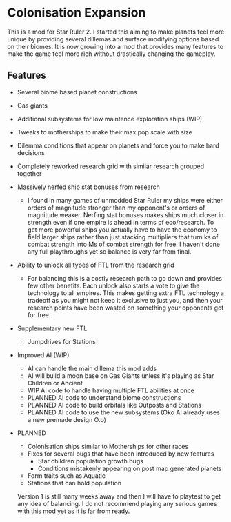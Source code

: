 # Colonisation Expansion

This is a mod for Star Ruler 2. I started this aiming to make planets feel more unique by providing several dillemas and surface modifying options based on their biomes. It is now growing into a mod that provides many features to make the game feel more rich without drastically changing the gameplay.

## Features

- Several biome based planet constructions
- Gas giants
- Additional subsystems for low maintence exploration ships (WIP)
- Tweaks to motherships to make their max pop scale with size
- Dilemma conditions that appear on planets and force you to make hard decisions
- Completely reworked research grid with similar research grouped together
- Massively nerfed ship stat bonuses from research
  - I found in many games of unmodded Star Ruler my ships were either orders of magnitude stronger than my opponent's or orders of magnitude weaker. Nerfing stat bonuses makes ships much closer in strength even if one empire is ahead in terms of eco/research. To get more powerful ships you actually have to have the economy to field larger ships rather than just stacking multipliers that turn ks of combat strength into Ms of combat strength for free. I haven't done any full playthroughs yet so balance is very far from final.
- Ability to unlock all types of FTL from the research grid
  - For balancing this is a costly research path to go down and provides few other benefits. Each unlock also starts a vote to give the technology to all empires. This makes getting extra FTL technology a tradeoff as you might not keep it exclusive to just you, and then your research points have been wasted on something your opponents got for free.
- Supplementary new FTL
  - Jumpdrives for Stations
- Improved AI (WIP)
  - AI can handle the main dillema this mod adds
  - AI will build a moon base on Gas Giants unless it's playing as Star Children or Ancient
  - WIP AI code to handle having multiple FTL abilities at once
  - PLANNED AI code to understand biome constructions
  - PLANNED AI code to build orbitals like Outposts and Stations
  - PLANNED AI code to use the new subsystems (Oko AI already uses a new premade design O.o)
- PLANNED
  - Colonisation ships similar to Motherships for other races
  - Fixes for several bugs that have been introduced by new features
    - Star children population growth bugs
    - Conditions mistakenly appearing on post map generated planets
  - Form traits such as Aquatic
  - Stations that can hold population
  
  Version 1 is still many weeks away and then I will have to playtest to get any idea of balancing. I do not recommend playing any serious games with this mod yet as it is far from ready.
